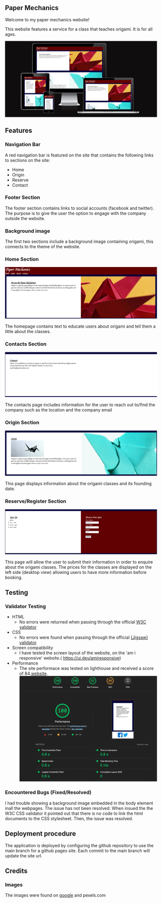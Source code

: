## Paper Mechanics
Welcome to my paper mechanics website!

This website features a service for a class that teaches origami. It is for all ages.


![Responsice Mockup](assets/responsive3.png)

## Features

### Navigation Bar

A red navigation bar is featured on the site that contains the following links to sections on the site:

- Home
- Origin
- Reserve
- Contact


### Footer Section

The footer section contains links to social accounts (facebook and twitter). The purpose is to give the user the option to engage with the company outside the website.

### Background image
The first two sections include a background image containing origami, this connects to the theme of the website.

### Home Section
![Responsice Mockup](assets/home3.png)

The homepage contains text to educate users about origami and tell them a little about the classes.


### Contacts Section

![Responsice Mockup](assets/contacts3.png)

The contacts page includes information for the user to reach out to/find the company such as the location and the company email



### Origin Section

![Responsice Mockup](assets/origin3.png)

This page displays information about the origami classes and its founding date.


### Reserve/Register Section

![Responsice Mockup](assets/reserve3.png)

This page will allow the user to submit their information in order to enquire about the origami classes. The prices for the classes are displayed on the left side (desktop view) allowing users to have more information before booking. 

## Testing 


### Validator Testing 

- HTML
  - No errors were returned when passing through the official [W3C validator](https://validator.w3.org/nu/)
- CSS
  - No errors were found when passing through the official [(Jigsaw) validator](https://jigsaw.w3.org/css-validator/validator)
- Screen compatibility 
    - I have tested the screen layout of the website, on the 'am i responsive' website.( https://ui.dev/amiresponsive)
- Performance
    - The site performace was tested on lighthouse and received a score of 84.[website](). 
    ![Performance on lighthouse](assets/performance3.png)


### Encountered Bugs (Fixed/Resolved)
I had trouble showing a background image embedded in the body element inall the webpages. The issue has not been resolved. When insued the the W3C CSS validator it pointed out that there is no code to link the html documents to the CSS stylesheet. Then, the issue was resolved.

## Deployment procedure
The application is deployed by configuring the github repository to use the main branch for a github pages site. Each commit to the main branch will update the site url.

## Credits

### Images
The images were found on [google](https://google.com) and pexels.com

